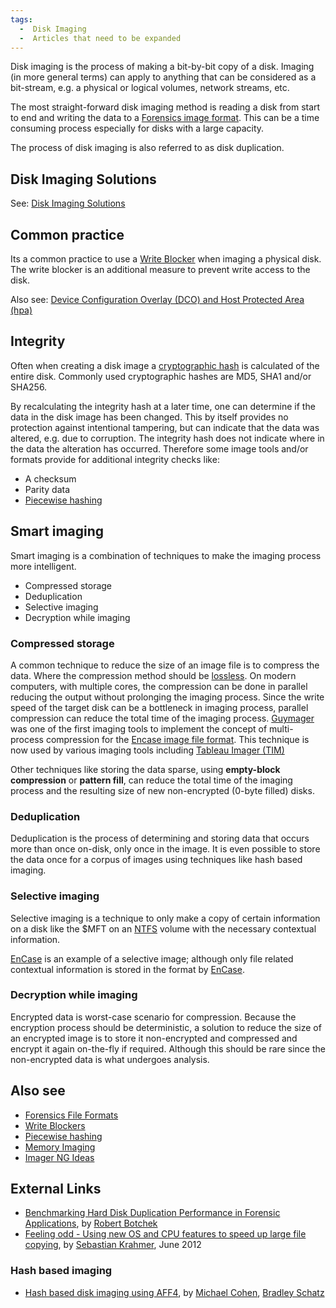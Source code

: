```yaml
---
tags:
  -  Disk Imaging
  -  Articles that need to be expanded
---
```

Disk imaging is the process of making a bit-by-bit copy of a disk.
Imaging (in more general terms) can apply to anything that can be
considered as a bit-stream, e.g. a physical or logical volumes, network
streams, etc.

The most straight-forward disk imaging method is reading a disk from
start to end and writing the data to a [Forensics image
format](:category:forensics_file_formats.md). This can be a time
consuming process especially for disks with a large capacity.

The process of disk imaging is also referred to as disk duplication.

## Disk Imaging Solutions

See: [Disk Imaging Solutions](:category:disk_imaging.md)

## Common practice

Its a common practice to use a [Write
Blocker](write_blockers.md) when imaging a physical disk. The
write blocker is an additional measure to prevent write access to the
disk.

Also see: [Device Configuration Overlay (DCO) and Host Protected Area
(hpa)](dco_and_hpa.md)

## Integrity

Often when creating a disk image a [cryptographic
hash](http://en.wikipedia.org/wiki/Cryptographic_hash_function) is
calculated of the entire disk. Commonly used cryptographic hashes are
MD5, SHA1 and/or SHA256.

By recalculating the integrity hash at a later time, one can determine
if the data in the disk image has been changed. This by itself provides
no protection against intentional tampering, but can indicate that the
data was altered, e.g. due to corruption. The integrity hash does not
indicate where in the data the alteration has occurred. Therefore some
image tools and/or formats provide for additional integrity checks like:

- A checksum
- Parity data
- [Piecewise hashing](piecewise_hashing.md)

## Smart imaging

Smart imaging is a combination of techniques to make the imaging process
more intelligent.

- Compressed storage
- Deduplication
- Selective imaging
- Decryption while imaging

### Compressed storage

A common technique to reduce the size of an image file is to compress
the data. Where the compression method should be
[lossless](http://en.wikipedia.org/wiki/Lossless_data_compression). On
modern computers, with multiple cores, the compression can be done in
parallel reducing the output without prolonging the imaging process.
Since the write speed of the target disk can be a bottleneck in imaging
process, parallel compression can reduce the total time of the imaging
process. [Guymager](guymager.md) was one of the first imaging
tools to implement the concept of multi-process compression for the
[Encase image file format](encase_image_file_format.md). This
technique is now used by various imaging tools including [Tableau Imager
(TIM)](http://www.tableau.com/index.php?pageid=products&model=TSW-TIM)

Other techniques like storing the data sparse, using **empty-block
compression** or **pattern fill**, can reduce the total time of the
imaging process and the resulting size of new non-encrypted (0-byte
filled) disks.

### Deduplication

Deduplication is the process of determining and storing data that occurs
more than once on-disk, only once in the image. It is even possible to
store the data once for a corpus of images using techniques like hash
based imaging.

### Selective imaging

Selective imaging is a technique to only make a copy of certain
information on a disk like the \$MFT on an [NTFS](ntfs.md)
volume with the necessary contextual information.

[EnCase](encase.md) is an example
of a selective image; although only file related contextual information
is stored in the format by [EnCase](encase.md).

### Decryption while imaging

Encrypted data is worst-case scenario for compression. Because the
encryption process should be deterministic, a solution to reduce the
size of an encrypted image is to store it non-encrypted and compressed
and encrypt it again on-the-fly if required. Although this should be
rare since the non-encrypted data is what undergoes analysis.

## Also see

- [Forensics File Formats](:category:forensics_file_formats.md)
- [Write Blockers](write_blockers.md)
- [Piecewise hashing](piecewise_hashing.md)
- [Memory Imaging](memory_imaging.md)
- [Imager NG Ideas](imager_ng_ideas.md)

## External Links

- [Benchmarking Hard Disk Duplication Performance in Forensic
  Applications](http://www.tableau.com/pdf/en/Tableau_Forensic_Disk_Perf.pdf),
  by [Robert Botchek](robert_botchek.md)
- [Feeling odd - Using new OS and CPU features to speed up large file
  copying](http://stealth.openwall.net/papers/odd.pdf), by [Sebastian
  Krahmer](sebastian_krahmer.md), June 2012

### Hash based imaging

- [Hash based disk imaging using
  AFF4](http://www.dfrws.org/2010/proceedings/2010-314.pdf), by [Michael
  Cohen](michael_cohen.md), [Bradley
  Schatz](bradley_schatz.md)

